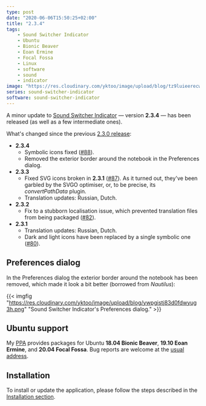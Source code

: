 ```yaml
---
type: post
date: "2020-06-06T15:50:25+02:00"
title: "2.3.4"
tags:
    - Sound Switcher Indicator
    - Ubuntu
    - Bionic Beaver
    - Eoan Ermine
    - Focal Fossa
    - Linux
    - software
    - sound
    - indicator
image: "https://res.cloudinary.com/yktoo/image/upload/blog/tz9luieerecw7gkumsoi.png"
series: sound-switcher-indicator
software: sound-switcher-indicator
---
```


A minor update to [Sound Switcher Indicator](/software/sound-switcher-indicator) — version **2.3.4** — has been released (as well as a few intermediate ones).

What's changed since the previous [2.3.0 release](0597):

<!--more-->

* **2.3.4**
  * Symbolic icons fixed ([#88](https://github.com/yktoo/indicator-sound-switcher/issues/88)).
  * Removed the exterior border around the notebook in the Preferences dialog.
* **2.3.3**
  * Fixed SVG icons broken in **2.3.1** ([#87](https://github.com/yktoo/indicator-sound-switcher/issues/87)). As it turned out, they've been garbled by the SVGO optimiser, or, to be precise, its *convertPathData* plugin.
  * Translation updates: Russian, Dutch.
* **2.3.2**
  * Fix to a stubborn localisation issue, which prevented translation files from being packaged ([#82](https://github.com/yktoo/indicator-sound-switcher/issues/82)).
* **2.3.1**
  * Translation updates: Russian, Dutch.
  * Dark and light icons have been replaced by a single symbolic one ([#80](https://github.com/yktoo/indicator-sound-switcher/issues/80)).

## Preferences dialog

In the Preferences dialog the exterior border around the notebook has been removed, which made it look a bit better (borrowed from *Nautilus*):

{{< imgfig "https://res.cloudinary.com/yktoo/image/upload/blog/ywpgistj83d0fdwyug3h.png" "Sound Switcher Indicator's Preferences dialog." >}}

## Ubuntu support

My [PPA](https://launchpad.net/~yktooo/+archive/ubuntu/ppa) provides packages for Ubuntu **18.04 Bionic Beaver**, **19.10 Eoan Ermine**, and **20.04 Focal Fossa**. Bug reports are welcome at the [usual address](https://github.com/yktoo/indicator-sound-switcher/issues/).

## Installation

To install or update the application, please follow the steps described in the [Installation section](/software/sound-switcher-indicator/installation).
